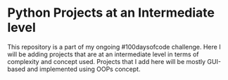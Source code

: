 # Python Projects at an Intermediate level

This repository is a part of my ongoing #100daysofcode challenge. 
Here I will be adding projects that are at an intermediate level in terms of complexity and  concept used. Projects that I add here will be mostly GUI-based and implemented using OOPs concept.
